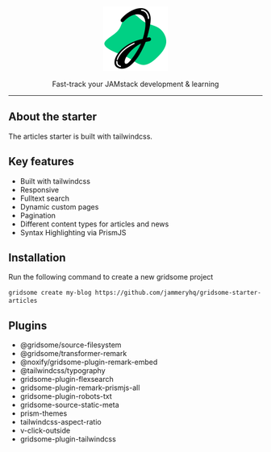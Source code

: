 
<div align="center">

<a href="https://www.jammeryhq.com" title="JammeryHQ" target="_blank">

  <img src="./jammeryhq.png" width="128" />
  
</a>

<p>
Fast-track your JAMstack development & learning
</p>
</div>

<hr />

## About the starter

The articles starter is built with tailwindcss.

## Key features

* Built with tailwindcss
* Responsive 
* Fulltext search
* Dynamic custom pages
* Pagination
* Different content types for articles and news
* Syntax Highlighting via PrismJS

## Installation

Run the following command to create a new gridsome project 

```
gridsome create my-blog https://github.com/jammeryhq/gridsome-starter-articles
```

## Plugins

* @gridsome/source-filesystem
* @gridsome/transformer-remark
* @noxify/gridsome-plugin-remark-embed
* @tailwindcss/typography
* gridsome-plugin-flexsearch
* gridsome-plugin-remark-prismjs-all
* gridsome-plugin-robots-txt
* gridsome-source-static-meta
* prism-themes
* tailwindcss-aspect-ratio
* v-click-outside
* gridsome-plugin-tailwindcss
